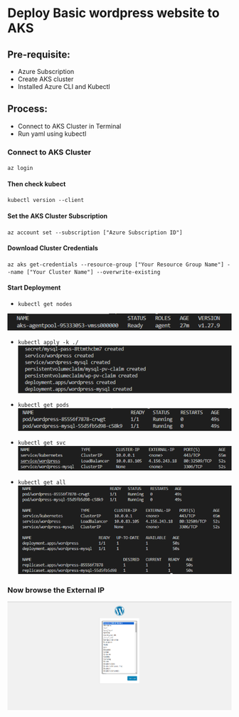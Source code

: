 # Deploy Basic wordpress website to AKS

## Pre-requisite:
- Azure Subscription
- Create AKS cluster
- Installed Azure CLI and Kubectl

## Process:
- Connect to AKS Cluster in Terminal
- Run yaml using kubectl

### Connect to AKS Cluster
`az login`

#### Then check kubect
`kubectl version --client`

#### Set the AKS Cluster Subscription
`az account set --subscription ["Azure Subscription ID"]`

#### Download Cluster Credentials
`az aks get-credentials --resource-group ["Your Resource Group Name"] --name ["Your Cluster Name"] --overwrite-existing`

#### Start Deployment
- `kubectl get nodes`

![Alt text](Markdown/get%20nodes.png)

- `kubectl apply -k ./`
![Alt text](Markdown/Apply%20k.png)

- `kubectl get pods`
![Alt text](Markdown/get%20pods.png)
- `kubectl get svc`
![Alt text](Markdown/get%20svc.png)
- `kubectl get all`
![Alt text](Markdown/get%20all.png)


### Now browse the External IP
![Alt text](Markdown/wp%20installation%20done.png)

